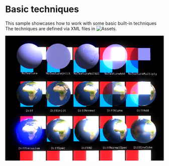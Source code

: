 Basic techniques
=======

This sample showcases how to work with some basic built-in techniques
The techniques are defined via XML files in ![Assets.](https://github.com/xamarin/urho-samples/tree/master/FeatureSamples/Assets/Data/Sample43)

![Screenshot](Screenshots/Screenshot2.png)
